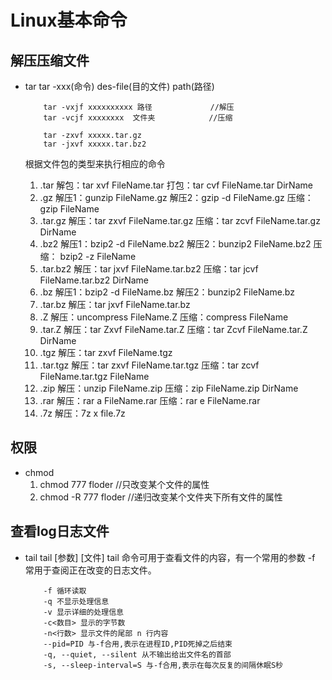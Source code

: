 # Linux基本命令
## 解压压缩文件
+ tar   tar -xxx(命令)  des-file(目的文件)   path(路径)
    ```
        tar -vxjf xxxxxxxxxx 路径             //解压
        tar -vcjf xxxxxxxx  文件夹            //压缩

        tar -zxvf xxxxx.tar.gz
        tar -jxvf xxxxx.tar.bz2
    ```

    根据文件包的类型来执行相应的命令

    1. .tar
        解包：tar xvf FileName.tar
        打包：tar cvf FileName.tar DirName
    2. .gz
        解压1：gunzip FileName.gz
        解压2：gzip -d FileName.gz
        压缩：gzip FileName
    4. .tar.gz
        解压：tar zxvf FileName.tar.gz
        压缩：tar zcvf FileName.tar.gz DirName
    5. .bz2
        解压1：bzip2 -d FileName.bz2
        解压2：bunzip2 FileName.bz2
        压缩： bzip2 -z FileName
    6. .tar.bz2
        解压：tar jxvf FileName.tar.bz2
        压缩：tar jcvf FileName.tar.bz2 DirName
    7. .bz
        解压1：bzip2 -d FileName.bz
        解压2：bunzip2 FileName.bz
    8. .tar.bz
        解压：tar jxvf FileName.tar.bz
    9. .Z
        解压：uncompress FileName.Z
        压缩：compress FileName
    10. .tar.Z
        解压：tar Zxvf FileName.tar.Z
        压缩：tar Zcvf FileName.tar.Z DirName
    11. .tgz
        解压：tar zxvf FileName.tgz
    12. .tar.tgz
        解压：tar zxvf FileName.tar.tgz
        压缩：tar zcvf FileName.tar.tgz FileName
    13. .zip
        解压：unzip FileName.zip
        压缩：zip FileName.zip DirName
    14. .rar
        解压：rar a FileName.rar
        压缩：rar e FileName.rar
    15. .7z
        解压：7z x file.7z

## 权限
+ chmod
    1. chmod 777 floder         //只改变某个文件的属性
    2. chmod -R 777 floder      //递归改变某个文件夹下所有文件的属性

## 查看log日志文件
+ tail
    tail [参数] [文件]
    tail 命令可用于查看文件的内容，有一个常用的参数 -f 常用于查阅正在改变的日志文件。
    ```
        -f 循环读取
        -q 不显示处理信息
        -v 显示详细的处理信息
        -c<数目> 显示的字节数
        -n<行数> 显示文件的尾部 n 行内容
        --pid=PID 与-f合用,表示在进程ID,PID死掉之后结束
        -q, --quiet, --silent 从不输出给出文件名的首部
        -s, --sleep-interval=S 与-f合用,表示在每次反复的间隔休眠S秒
    ```
    


